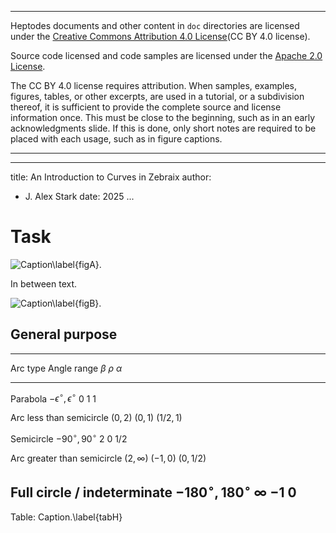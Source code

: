 --------------------------------------------------------------------------------

Heptodes documents and other content in `doc` directories are licensed under the
[Creative Commons Attribution 4.0 License](CC BY 4.0 license).

Source code licensed and code samples are licensed under the
[Apache 2.0 License].

The CC BY 4.0 license requires attribution. When samples, examples, figures,
tables, or other excerpts, are used in a tutorial, or a subdivision thereof, it
is sufficient to provide the complete source and license information once. This
must be close to the beginning, such as in an early acknowledgments slide. If
this is done, only short notes are required to be placed with each usage, such
as in figure captions.

[Creative Commons Attribution 4.0 License]: https://creativecommons.org/licenses/by/4.0/legalcode
[Apache 2.0 License]: https://www.apache.org/licenses/LICENSE-2.0

--------------------------------------------------------------------------------

<!-- mdformat off (Document metadata) -->

---
title: An Introduction to Curves in Zebraix
author:
- J. Alex Stark
date: 2025
...

<!-- mdformat on -->

# Task

![Caption\label{figA}.](figs-intro/intro_cubic_controlled.svg)

In between text.

![Caption\label{figB}.](figs-intro/intro_cubic_slider.svg)

## General purpose

<!-- mdformat off (Document metadata) -->

--------------------------------------------------------------------------------
Arc type                           Angle range                         $\beta$       $\rho$         $\alpha$
---------------------------------  -------------                       -----------   -----------    -----------
Parabola                           $-\epsilon^\circ,\epsilon^\circ$    $0$           $1$            $1$

Arc less than semicircle                                               $(0,2)$       $(0,1)$        $(1/2,1)$

Semicircle                         $-90^\circ,90^\circ$                $2$           $0$            $1/2$

Arc greater than semicircle                                            $(2,\infty)$  $(-1,0)$       $(0,1/2)$

Full circle / indeterminate        $-180^\circ,180^\circ$              $\infty$      $-1$           $0$
--------------------------------------------------------------------------------

Table: Caption.\label{tabH}

<!-- mdformat on -->

